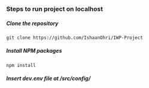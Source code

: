 ### Steps to run project on localhost
##### Clone the repository
```git clone https://github.com/IshaanOhri/IWP-Project```

##### Install NPM packages
```npm install```

##### Insert dev.env file at /src/config/
